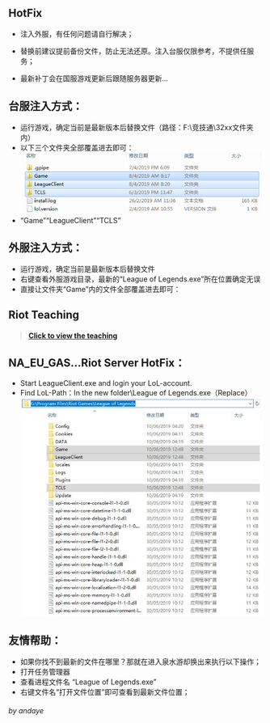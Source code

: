 ## HotFix 
 - 注入外服，有任何问题请自行解决；
 - 替换前建议提前备份文件，防止无法还原。注入台服仅限参考，不提供任服务；

 - 最新补丁会在国服游戏更新后跟随服务器更新...



## 台服注入方式：

 - 运行游戏，确定当前是最新版本后替换文件（路径：F:\竞技通\32xx文件夹内）
 - 以下三个文件夹全部覆盖进去即可：
  ![图片介绍](https://github.com/Entropy-AIO/Dependencies/blob/master/Other/TW.png)
 - “Game”“LeagueClient”“TCLS”



## 外服注入方式：

 - 运行游戏，确定当前是最新版本后替换文件
 - 右键查看外服游戏目录，最新的“League of Legends.exe”所在位置确定无误
 - 直接让文件夹“Game”内的文件全部覆盖进去即可：
 
## Riot Teaching
>####   [Click to view the teaching](https://github.com/Entropy-AIO/Dependencies/tree/master/HotFix/Riot%20Teaching.mp4)
 
## NA_EU_GAS...Riot Server HotFix：

 - Start LeagueClient.exe and login your LoL-account.
 - Find LoL-Path：In the new folder\League of Legends.exe（Replace）
  ![图片介绍](https://github.com/Entropy-AIO/Dependencies/blob/master/Other/NA.png)



## 友情帮助：

 - 如果你找不到最新的文件在哪里？那就在进入泉水游却换出来执行以下操作；
 - 打开任务管理器
 - 查看进程文件名 “League of Legends.exe”
 - 右键文件名“打开文件位置”即可查看到最新文件位置；
 

###### by andaye